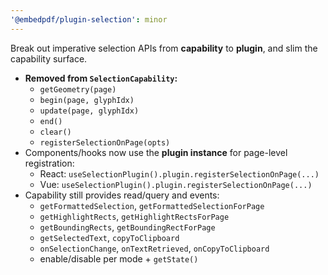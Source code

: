 ```yaml
---
'@embedpdf/plugin-selection': minor
---
```


Break out imperative selection APIs from **capability** to **plugin**, and slim the capability surface.

- **Removed from `SelectionCapability`:**
  - `getGeometry(page)`
  - `begin(page, glyphIdx)`
  - `update(page, glyphIdx)`
  - `end()`
  - `clear()`
  - `registerSelectionOnPage(opts)`
- Components/hooks now use the **plugin instance** for page-level registration:
  - React: `useSelectionPlugin().plugin.registerSelectionOnPage(...)`
  - Vue: `useSelectionPlugin().plugin.registerSelectionOnPage(...)`
- Capability still provides read/query and events:
  - `getFormattedSelection`, `getFormattedSelectionForPage`
  - `getHighlightRects`, `getHighlightRectsForPage`
  - `getBoundingRects`, `getBoundingRectForPage`
  - `getSelectedText`, `copyToClipboard`
  - `onSelectionChange`, `onTextRetrieved`, `onCopyToClipboard`
  - enable/disable per mode + `getState()`
